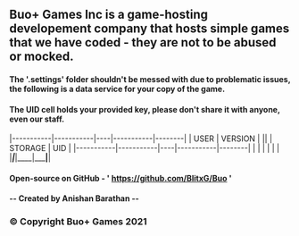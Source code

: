 <README>
 
## Buo+ Games Inc is a game-hosting developement company that hosts simple games that we have coded - they are not to be abused or mocked. 

#### The '.settings' folder shouldn't be messed with due to problematic issues, the following is a data service for your copy of the game. 
#### The UID cell holds your provided key, please don't share it with anyone, even our staff.

|-----------|-----------|----|-----------|--------|
| 	 USER   |  VERSION  | || |  STORAGE  | 	 UID  |
|-----------|-----------|----|-----------|--------|
|  <name>   | <version> |    | <storage> |  <uid> | 
|___________|___________|____|___________|________|  


#### Open-source on GitHub - ' https://github.com/BlitxG/Buo '
#### -- Created by Anishan Barathan --




### © Copyright Buo+ Games 2021
